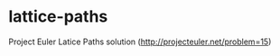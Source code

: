 lattice-paths
=============

Project Euler Latice Paths solution (http://projecteuler.net/problem=15)
